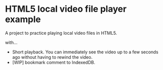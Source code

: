 # HTML5 local video file player example

A project to practice playing local video files in HTML5.

with...

* Short playback. You can immediately see the video up to a few seconds ago without having to rewind the video.
* [WIP] bookmark comment to IndexedDB.